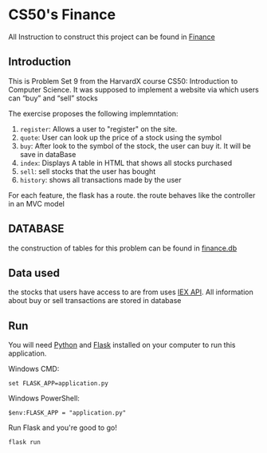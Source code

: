 # CS50's Finance

All Instruction to construct this project can be found in [Finance](https://cs50.harvard.edu/x/2021/psets/9/finance/)

## Introduction
This is Problem Set 9  from the HarvardX course CS50: Introduction to Computer Science.
It was supposed to implement a website via which users can “buy” and “sell” stocks

The exercise proposes the following implemntation:

1. `register`: Allows a user to "register" on the site. 
2. `quote`: User can look up the price of a stock using the symbol
3. `buy`: After look to the symbol of the stock, the user can buy it. It will be save in dataBase 
4. `index`: Displays A table in HTML that shows all stocks purchased 
5. `sell`: sell stocks that the user has bought
6. `history`: shows all transactions made by the user

For each feature, the flask has a route. the route behaves like the controller in an MVC model
## DATABASE
the construction of tables for this problem can be found in [finance.db]()


## Data used
the stocks that users have access to are from uses [IEX API](https://iexcloud.io/). All information about buy or sell transactions are stored in database 

## Run
You will need [Python](https://www.python.org/downloads/) and [Flask](https://flask.palletsprojects.com/en/1.1.x/installation/) installed on your computer to run this application.

Windows CMD:

`set FLASK_APP=application.py`

Windows PowerShell:

`$env:FLASK_APP = "application.py"`

Run Flask and you're good to go!

`flask run`
